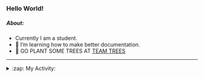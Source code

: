 ### Hello World!

##### About:
- Currently I am a student.
- 🌱 I’m learning how to make better documentation.
- 🌱 GO PLANT SOME TREES AT [TEAM TREES](https://teamtrees.org/)

---
<details>
  <summary>:zap: My Activity:</summary>
  
<!--START_SECTION:waka-->
![Code Time](http://img.shields.io/badge/Code%20Time-1%2C243%20hrs%2016%20mins-blue)

**I'm a Night 🦉** 

```text
🌞 Morning                2056 commits        ███░░░░░░░░░░░░░░░░░░░░░░   10.29 % 
🌆 Daytime                6713 commits        ████████░░░░░░░░░░░░░░░░░   33.60 % 
🌃 Evening                5758 commits        ███████░░░░░░░░░░░░░░░░░░   28.82 % 
🌙 Night                  5450 commits        ███████░░░░░░░░░░░░░░░░░░   27.28 % 
```
📅 **I'm Most Productive on Wednesday** 

```text
Monday                   2755 commits        ███░░░░░░░░░░░░░░░░░░░░░░   13.79 % 
Tuesday                  2745 commits        ███░░░░░░░░░░░░░░░░░░░░░░   13.74 % 
Wednesday                4721 commits        ██████░░░░░░░░░░░░░░░░░░░   23.63 % 
Thursday                 2646 commits        ███░░░░░░░░░░░░░░░░░░░░░░   13.25 % 
Friday                   2122 commits        ███░░░░░░░░░░░░░░░░░░░░░░   10.62 % 
Saturday                 1708 commits        ██░░░░░░░░░░░░░░░░░░░░░░░   08.55 % 
Sunday                   3280 commits        ████░░░░░░░░░░░░░░░░░░░░░   16.42 % 
```


📊 **This Week I Spent My Time On** 

```text
🔥 Editors: 
Android Studio           4 hrs 27 mins       █████████████░░░░░░░░░░░░   52.28 % 
VS Code                  2 hrs 4 mins        ██████░░░░░░░░░░░░░░░░░░░   24.36 % 
IntelliJ                 1 hr 59 mins        ██████░░░░░░░░░░░░░░░░░░░   23.37 % 

🐱‍💻 Projects: 
java-springboot-projects 1 hr 59 mins        ██████░░░░░░░░░░░░░░░░░░░   23.37 % 
swag-store               1 hr 43 mins        █████░░░░░░░░░░░░░░░░░░░░   20.29 % 
github-readme-youtube-car1 hr 27 mins        ████░░░░░░░░░░░░░░░░░░░░░   17.18 % 
CSE224-Fundamentals-of-An1 hr 4 mins         ███░░░░░░░░░░░░░░░░░░░░░░   12.70 % 
test                     49 mins             ██░░░░░░░░░░░░░░░░░░░░░░░   09.74 % 
```


 Last Updated on 24/10/2023 02:18:20 UTC
<!--END_SECTION:waka-->
</details>
